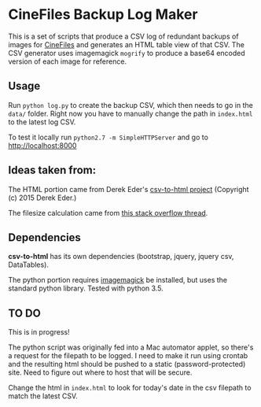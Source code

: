 # CineFiles Backup Log Maker

This is a set of scripts that produce a CSV log of redundant backups of images for [CineFiles](bampfa.org/cinefiles) and generates an HTML table view of that CSV. The CSV generator uses imagemagick `mogrify` to produce a base64 encoded version of each image for reference.

## Usage

Run `python log.py` to create the backup CSV, which then needs to go in the `data/` folder. Right now you have to manually change the path in `index.html` to the latest log CSV.

To test it locally run `python2.7 -m SimpleHTTPServer` and go to [http://localhost:8000](http://localhost:8000)

## Ideas taken from:

The HTML portion came from Derek Eder's [csv-to-html project](https://github.com/derekeder/csv-to-html-table) (Copyright (c) 2015 Derek Eder.)

The filesize calculation came from [this stack overflow thread](http://stackoverflow.com/questions/14996453/python-libraries-to-calculate-human-readable-filesize-from-bytes).

## Dependencies

**csv-to-html** has its own dependencies (bootstrap, jquery, jquery csv, DataTables). 

The python portion requires [imagemagick](https://www.imagemagick.org/script/index.php) be installed, but uses the standard python library. Tested with python 3.5.

## TO DO

This is in progress!

The python script was originally fed into a Mac automator applet, so there's a request for the filepath to be logged. I need to make it run using crontab and the resulting html should be pushed to a static (password-protected) site. Need to figure out where to host that will be secure.

Change the html in `index.html` to look for today's date in the csv filepath to match the latest CSV.

